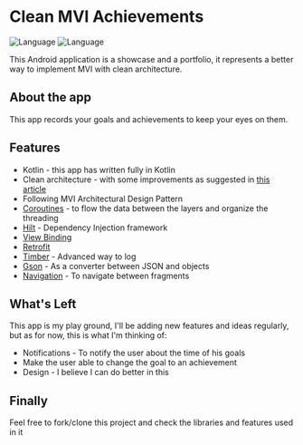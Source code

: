 # Clean MVI Achievements
![Language](https://img.shields.io/badge/Kotlin-1.5.20-blue)
![Language](https://img.shields.io/badge/Kotlin-1.5.20-blue)

This Android application is a showcase and a portfolio, it represents a better way to implement
MVI with clean architecture.

## About the app
This app records your goals and achievements to keep your eyes on them.

## Features
- Kotlin - this app has written fully in Kotlin
- Clean architecture - with some improvements as suggested in [this article](https://proandroiddev.com/mvvm-with-clean-architecture-c2c021e05c89)
- Following MVI Architectural Design Pattern
- [Coroutines](https://developer.android.com/kotlin/coroutines) - to flow the data between the layers and organize the threading
- [Hilt](https://dagger.dev/hilt/) - Dependency Injection framework
- [View Binding](https://developer.android.com/topic/libraries/view-binding)
- [Retrofit](https://github.com/square/retrofit)
- [Timber](https://github.com/JakeWharton/timber) - Advanced way to log
- [Gson](https://github.com/google/gson) - As a converter between JSON and objects
- [Navigation](https://developer.android.com/guide/navigation) - To navigate between fragments

## What's Left
This app is my play ground, I'll be adding new features and ideas regularly, but as for now, this is what I'm thinking of:
- Notifications - To notify the user about the time of his goals
- Make the user able to change the goal to an achievement
- Design - I believe I can do better in this

## Finally
Feel free to fork/clone this project and check the libraries and features used in it 